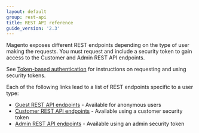```yaml
---
layout: default
group: rest-api
title: REST API reference
guide_version: '2.3'
---
```


Magento exposes different REST endpoints depending on the type of user making the requests.
You must request and include a security token to gain access to the Customer and Admin REST API endpoints.

See [Token-based authentication][] for instructions on requesting and using security tokens.

Each of the following links lead to a list of REST endpoints specific to a user type:

* [Guest REST API endpoints]({{site.baseurl}}/redoc/2.3/guest-rest-api.html) - Available for anonymous users
* [Customer REST API endpoints]({{site.baseurl}}/redoc/2.3/customer-rest-api.html) - Available using a customer security token
* [Admin REST API endpoints]({{site.baseurl}}/redoc/2.3/admin-rest-api.html) - Available using an admin security token

[Token-based authentication]: {{page.baseurl}}/get-started/authentication/gs-authentication-token.html